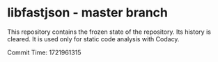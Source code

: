 # libfastjson - master branch

This repository contains the frozen state of the repository.
Its history is cleared. It is used only for static code
analysis with Codacy.

Commit Time: 1721961315